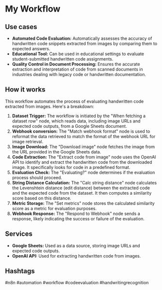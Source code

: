 # My Workflow

## Use cases

- **Automated Code Evaluation:** Automatically assesses the accuracy of handwritten code snippets extracted from images by comparing them to expected answers.
- **Educational Tool:** Can be used in educational settings to evaluate student-submitted handwritten code assignments.
- **Quality Control in Document Processing:** Ensures the accurate extraction and interpretation of code from scanned documents in industries dealing with legacy code or handwritten documentation.

## How it works

This workflow automates the process of evaluating handwritten code extracted from images. Here's a breakdown:

1.  **Dataset Trigger:** The workflow is initiated by the "When fetching a dataset row" node, which reads data, including image URLs and expected code outputs, from a Google Sheets document.
2.  **Webhook conversion:** The "Match webhook format" node is used to reformat the data retrieved to match the format of the webhook URL for image retrieval.
3.  **Image Download:** The "Download image" node fetches the image from the URL provided in the Google Sheets data.
4.  **Code Extraction:** The "Extract code from image" node uses the OpenAI API to identify and extract the handwritten code from the downloaded image. It specifically looks for code in a predefined format.
5.  **Evaluation Check:** The "Evaluating?" node determines if the evaluation process should proceed.
6.  **String Distance Calculation:** The "Calc string distance" node calculates the Levenshtein distance (edit distance) between the extracted code and the expected code from the dataset.  It then computes a similarity score based on this distance.
7.  **Metric Storage:** The "Set metrics" node stores the calculated similarity score as a metric for evaluation purposes.
8.  **Webhook Response:** The "Respond to Webhook" node sends a response, likely indicating the success or failure of the evaluation.

## Services

-   **Google Sheets:** Used as a data source, storing image URLs and expected code outputs.
-   **OpenAI API:** Used for extracting handwritten code from images.

## Hashtags

#n8n #automation #workflow #codeevaluation #handwritingrecognition

